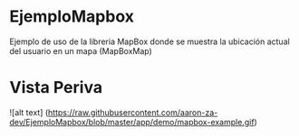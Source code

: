 # EjemploMapbox
Ejemplo de uso de la libreria MapBox donde se muestra la ubicación actual del usuario en un mapa (MapBoxMap)

# Vista Periva
![alt text] (https://raw.githubusercontent.com/aaron-za-dev/EjemploMapbox/blob/master/app/demo/mapbox-example.gif)
